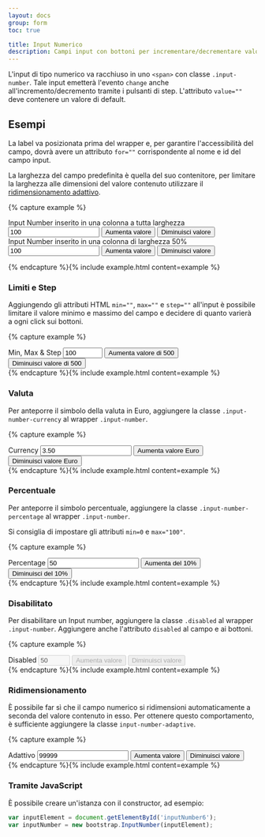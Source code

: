 ```yaml
---
layout: docs
group: form
toc: true

title: Input Numerico
description: Campi input con bottoni per incrementare/decrementare valori numerici
---
```


L'input di tipo numerico va racchiuso in uno `<span>` con classe `.input-number`.
Tale input emetterà l'evento `change` anche all'incremento/decremento tramite i pulsanti di step.
L'attributo `value=""` deve contenere un valore di default.

## Esempi

La label va posizionata prima del wrapper e, per garantire l'accessibilità del campo, dovrà avere un attributo `for=""` corrispondente al nome e id del campo input.

La larghezza del campo predefinita è quella del suo contenitore, per limitare la larghezza alle dimensioni del valore contenuto utilizzare il <a href="#ridimensionamento">ridimensionamento adattivo</a>.

{% capture example %}

<div class="w-100">
  <label for="inputNumber" class="input-number-label">Input Number inserito in una colonna a tutta larghezza</label>
  <span class="input-number">
    <input type="number" id="inputNumber" name="inputNumber" value="100" step="any" />
    <button class="input-number-add">
      <span class="visually-hidden">Aumenta valore</span>
    </button>
    <button class="input-number-sub">
      <span class="visually-hidden">Diminuisci valore</span>
    </button>
  </span>
</div>

<div class="w-50 mt-5">
  <label for="inputNumber1" class="input-number-label">Input Number inserito in una colonna di larghezza 50%</label>
  <span class="input-number">
    <input type="number" id="inputNumber1" name="inputNumber1" value="100" step="any" />
    <button class="input-number-add">
      <span class="visually-hidden">Aumenta valore</span>
    </button>
    <button class="input-number-sub">
      <span class="visually-hidden">Diminuisci valore</span>
    </button>
  </span>
</div>

{% endcapture %}{% include example.html content=example %}

### Limiti e Step

Aggiungendo gli attributi HTML `min=""`, `max=""` e `step=""` all'input è possibile limitare il valore minimo e massimo del campo e decidere di quanto varierà a ogni click sui bottoni.

{% capture example %}

<div>
  <label for="inputNumber2" class="input-number-label">Min, Max & Step</label>
  <span class="input-number">
    <input type="number" id="inputNumber2" name="inputNumber2" value="100" min="-2000" max="15000" step="500" />
    <button class="input-number-add">
      <span class="visually-hidden">Aumenta valore di 500</span>
    </button>
    <button class="input-number-sub">
      <span class="visually-hidden">Diminuisci valore di 500</span>
    </button>
  </span>
</div>
{% endcapture %}{% include example.html content=example %}

### Valuta

Per anteporre il simbolo della valuta in Euro, aggiungere la classe `.input-number-currency` al wrapper `.input-number`.

{% capture example %}

<div>
  <label for="inputNumber3" class="input-number-label">Currency</label>
  <span class="input-number input-number-currency">
    <input type="number" id="inputNumber3" name="inputNumber3" step="any" value="3.50" min="0" />
    <button class="input-number-add">
      <span class="visually-hidden">Aumenta valore Euro</span>
    </button>
    <button class="input-number-sub">
      <span class="visually-hidden">Diminuisci valore Euro</span>
    </button>
  </span>
</div>
{% endcapture %}{% include example.html content=example %}

### Percentuale

Per anteporre il simbolo percentuale, aggiungere la classe `.input-number-percentage` al wrapper `.input-number`.

Si consiglia di impostare gli attributi `min=0` e `max="100"`.

{% capture example %}

<div>
  <label for="inputNumber4" class="input-number-label">Percentage</label>
  <span class="input-number input-number-percentage">
    <input type="number" id="inputNumber4" name="inputNumber4" value="50" min="0" max="100" step="any" />
    <button class="input-number-add">
      <span class="visually-hidden">Aumenta del 10%</span>
    </button>
    <button class="input-number-sub">
      <span class="visually-hidden">Diminuisci del 10%</span>
    </button>
  </span>
</div>
{% endcapture %}{% include example.html content=example %}

### Disabilitato

Per disabilitare un Input number, aggiungere la classe `.disabled` al wrapper `.input-number`.
Aggiungere anche l'attributo `disabled` al campo e ai bottoni.

{% capture example %}

<div>
  <label for="inputNumber5" class="input-number-label">Disabled</label>
  <span class="input-number disabled">
    <input type="number" id="inputNumber5" name="inputNumber5" value="50" min="0" max="100" step="1" disabled />
    <button class="input-number-add" disabled>
      <span class="visually-hidden">Aumenta valore</span>
    </button>
    <button class="input-number-sub" disabled>
      <span class="visually-hidden">Diminuisci valore</span>
    </button>
  </span>
</div>
{% endcapture %}{% include example.html content=example %}

### Ridimensionamento

È possibile far sì che il campo numerico si ridimensioni automaticamente a
seconda del valore contenuto in esso. Per ottenere questo comportamento, è
sufficiente aggiungere la classe `input-number-adaptive`.

{% capture example %}

<div class="w-100">
  <label for="inputNumber6" class="input-number-label">Adattivo</label>
  <span class="input-number input-number-adaptive">
    <input type="number" id="inputNumber6" name="inputNumber6" value="99999" step="any">
    <button class="input-number-add">
      <span class="visually-hidden">Aumenta valore</span>
    </button>
    <button class="input-number-sub">
      <span class="visually-hidden">Diminuisci valore</span>
    </button>
  </span>
</div>
{% endcapture %}{% include example.html content=example %}

### Tramite JavaScript

È possibile creare un'istanza con il constructor, ad esempio:

```js
var inputElement = document.getElementById('inputNumber6');
var inputNumber = new bootstrap.InputNumber(inputElement);
```
